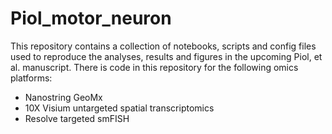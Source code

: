 # Piol_motor_neuron
This repository contains a collection of notebooks, scripts and config files used to reproduce the analyses, results and figures in the upcoming Piol, et al. manuscript. There is code in this repository for the following omics platforms:
* Nanostring GeoMx
* 10X Visium untargeted spatial transcriptomics
* Resolve targeted smFISH
